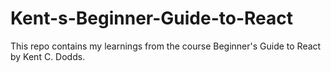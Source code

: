 # Kent-s-Beginner-Guide-to-React
This repo contains my learnings from the course Beginner's Guide to React by Kent C. Dodds.
